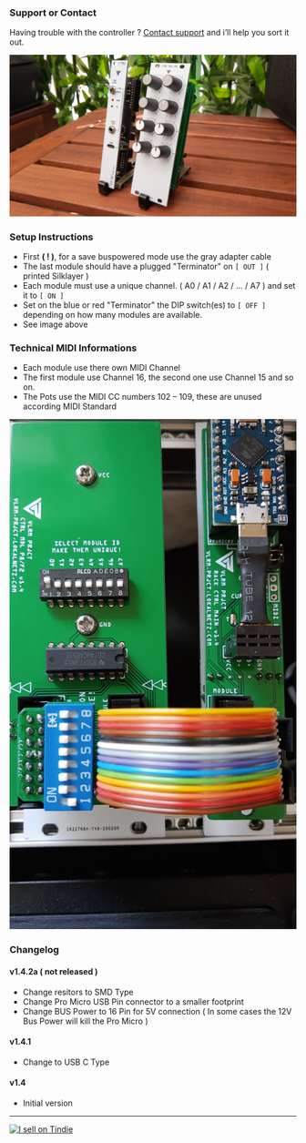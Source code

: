 
### Support or Contact

Having trouble with the controller ?
[Contact support](https://discuss.tindie.com/users/tme/messages) and i’ll help you sort it out.

![Frontside](./frontside.jpg)

### Setup Instructions

- First **( ! )**, for a save buspowered mode use the gray adapter cable
- The last module should have a plugged "Terminator" on `[ OUT ]` ( printed Silklayer )
- Each module must use a unique channel. ( A0 / A1 / A2 / ... / A7 ) and set it to `[ ON ]`
- Set on the blue or red "Terminator" the DIP switch(es) to `[ OFF ]` depending on how many modules are available.
- See image above

### Technical MIDI Informations

- Each module use there own MIDI Channel
- The first module use Channel 16, the second one use Channel 15 and so on.
- The Pots use the MIDI CC numbers 102 – 109, these are unused according MIDI Standard

![Backside](./backside.jpg)

### Changelog

#### v1.4.2a ( not released )
- Change resitors to SMD Type
- Change Pro Micro USB Pin connector to a smaller footprint
- Change BUS Power to 16 Pin for 5V connection
    ( In some cases the 12V Bus Power will kill the Pro Micro )

#### v1.4.1
- Change to USB C Type

#### v1.4
- Initial version

---

<a href="https://www.tindie.com/stores/vlrm-prjct/?ref=offsite_badges&utm_source=sellers_tme&utm_medium=badges&utm_campaign=badge_large"><img src="https://d2ss6ovg47m0r5.cloudfront.net/badges/tindie-larges.png" alt="I sell on Tindie" width="200" height="104"></a>